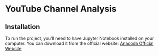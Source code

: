 # YouTube Channel Analysis

## Installation<br>
To run the project, you'll need to have Jupyter Notebook installed on your computer. You can download it from the official website: [Anacoda Official Website](https://www.anaconda.com/download)<br>
